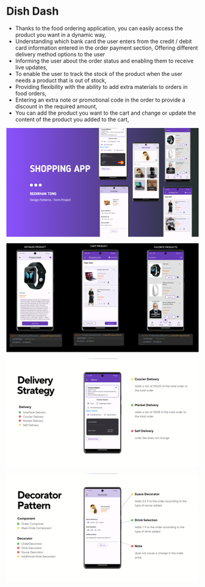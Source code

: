 # Dish Dash

- Thanks to the food ordering application, you can easily access the product you want in a dynamic way,
- Understanding which bank card the user enters from the credit / debit card information entered in the order payment section, Offering different delivery method options to the user
- Informing the user about the order status and enabling them to receive live updates,
- To enable the user to track the stock of the product when the user needs a product that is out of stock,
- Providing flexibility with the ability to add extra materials to orders in food orders,
- Entering an extra note or promotional code in the order to provide a discount in the required amount,
- You can add the product you want to the cart and change or update the content of the product you added to the cart,

![](client/assets/images/readme/dash.png)

![](client/assets/images/readme/products.png)

![](client/assets/images/readme/strategy.png)

![](client/assets/images/readme/decorator.png)
